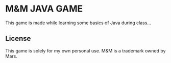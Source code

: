 # M&M JAVA GAME
This game is made while learning some basics of Java during class...


## License
This game is solely for my own personal use.
M&M is a trademark owned by Mars.
